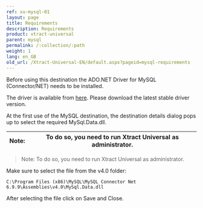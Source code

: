 ```yaml
---
ref: xu-mysql-01
layout: page
title: Requirements
description: Requirements
product: xtract-universal
parent: mysql
permalink: /:collection/:path
weight: 1
lang: en_GB
old_url: /Xtract-Universal-EN/default.aspx?pageid=mysql-requirements
---
```


Before using this destination the ADO.NET Driver for MySQL (Connector/NET) needs to be installed.

The driver is available from [here](https://www.mysql.com/products/connector/). Please download the latest stable driver version. 

At the first use of the MySQL destination, the destination details dialog pops up to select the required MySql.Data.dll.


| **Note:** | To do so, you need to run Xtract Universal as administrator. |
| ---------- | ------------------------------------ | 

> Note: To do so, you need to run Xtract Universal as administrator.

Make sure to select the file from the v4.0 folder: 

`C:\Program Files (x86)\MySQL\MySQL Connector Net 6.9.9\Assemblies\v4.0\MySql.Data.dll`

After selecting the file click on Save and Close. 


